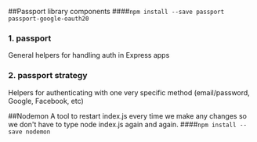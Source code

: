 ##Passport library components
####`npm install --save passport passport-google-oauth20`

### 1. passport 
General helpers for handling auth in Express apps

### 2. passport strategy
Helpers for authenticating with one very specific method (email/password, Google, Facebook, etc)

##Nodemon
A tool to restart index.js every time we make any changes so we don't have to type node index.js again and again.
####`npm install --save nodemon`